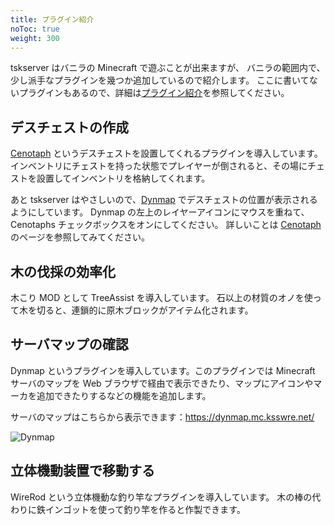 ```yaml
---
title: プラグイン紹介
noToc: true
weight: 300
---
```


tskserver はバニラの Minecraft で遊ぶことが出来ますが、
バニラの範囲内で、少し派手なプラグインを幾つか追加しているので紹介します。
ここに書いてないプラグインもあるので、詳細は[プラグイン紹介](/plugins)を参照してください。

## デスチェストの作成
[Cenotaph](/plugins/cenotaph) というデスチェストを設置してくれるプラグインを導入しています。
インベントリにチェストを持った状態でプレイヤーが倒されると、その場にチェストを設置してインベントリを格納してくれます。

あと tskserver はやさしいので、[Dynmap](https://dynmap.mc.ksswre.net) でデスチェストの位置が表示されるようにしています。
Dynmap の左上のレイヤーアイコンにマウスを重ねて、Cenotaphs チェックボックスをオンにしてください。
詳しいことは [Cenotaph](/plugins/cenotaph) のページを参照してみてください。

## 木の伐採の効率化
木こり MOD として TreeAssist を導入しています。
石以上の材質のオノを使って木を切ると、連鎖的に原木ブロックがアイテム化されます。


## サーバマップの確認
Dynmap というプラグインを導入しています。このプラグインでは Minecraft サーバのマップを Web ブラウザで経由で表示できたり、マップにアイコンやマーカを追加できたりするなどの機能を追加します。

サーバのマップはこちらから表示できます：<https://dynmap.mc.ksswre.net/>

![Dynmap](/img/dynmap.png)

## 立体機動装置で移動する
WireRod という立体機動な釣り竿なプラグインを導入しています。
木の棒の代わりに鉄インゴットを使って釣り竿を作ると作製できます。

